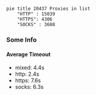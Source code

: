 
```mermaid
pie title 20437 Proxies in list
    "HTTP" : 15039
    "HTTPS": 4306
    "SOCKS" : 3608
```

### Some Info
#### Average Timeout

- mixed: 4.4s
- http: 2.4s
- https: 7.6s
- socks: 6.3s